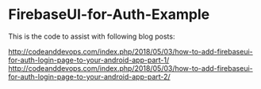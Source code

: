 # FirebaseUI-for-Auth-Example

This is the code to assist with following blog posts:

http://codeanddevops.com/index.php/2018/05/03/how-to-add-firebaseui-for-auth-login-page-to-your-android-app-part-1/
http://codeanddevops.com/index.php/2018/05/03/how-to-add-firebaseui-for-auth-login-page-to-your-android-app-part-2/

